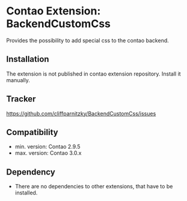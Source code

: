 Contao Extension: BackendCustomCss
==================================

Provides the possibility to add special css to the contao backend.


Installation
------------

The extension is not published in contao extension repository.
Install it manually.


Tracker
-------

https://github.com/cliffparnitzky/BackendCustomCss/issues


Compatibility
-------------

- min. version: Contao 2.9.5
- max. version: Contao 3.0.x


Dependency
----------

- There are no dependencies to other extensions, that have to be installed.
